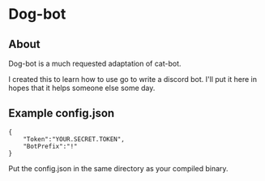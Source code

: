 # Dog-bot

## About
Dog-bot is a much requested adaptation of cat-bot.

I created this to learn how to use go to write a discord bot. I'll put it here in hopes that it helps someone else some day.

## Example config.json
```
{
    "Token":"YOUR.SECRET.TOKEN",
    "BotPrefix":"!"
}
```

Put the config.json in the same directory as your compiled binary.
